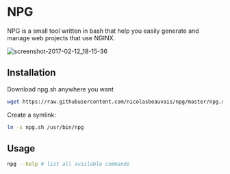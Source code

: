 # NPG

NPG is a small tool written in bash that help you easily generate and manage web projects that use NGINX.

![screenshot-2017-02-12_18-15-36](https://cloud.githubusercontent.com/assets/2951704/22864331/b6169010-f14f-11e6-97d8-aaa3b9f297d6.png)


## Installation

Download npg.sh anywhere you want
```bash
wget https://raw.githubusercontent.com/nicolasbeauvais/npg/master/npg.sh
```

Create a symlink:
```bash
ln -s npg.sh /usr/bin/npg
```

## Usage

```bash
npg --help # list all available commands
```
